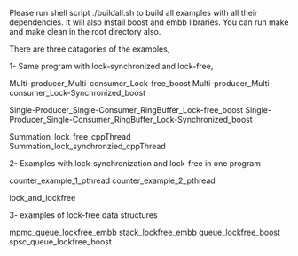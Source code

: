 
﻿Please run shell script ./buildall.sh to build all examples with all their dependencies. 
It will also install boost and embb libraries. 
You can run make and make clean in the root directory also.

There are three catagories of the examples, 

1- Same program with lock-synchronized and lock-free,

Multi-producer_Multi-consumer_Lock-free_boost
Multi-producer_Multi-consumer_Lock-Synchronized_boost

Single-Producer_Single-Consumer_RingBuffer_Lock-free_boost
Single-Producer_Single-Consumer_RingBuffer_Lock-Synchronized_boost

Summation_lock_free_cppThread
Summation_lock_synchronzied_cppThread

2- Examples with lock-synchronization and lock-free in one program

counter_example_1_pthread
counter_example_2_pthread

lock_and_lockfree

3- examples of lock-free data structures

mpmc_queue_lockfree_embb
stack_lockfree_embb
queue_lockfree_boost
spsc_queue_lockfree_boost

